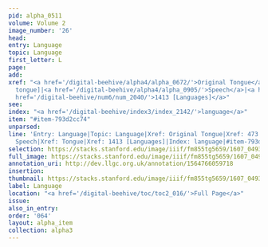 ```yaml
---
pid: alpha_0511
volume: Volume 2
image_number: '26'
head:
entry: Language
topic: Language
first_letter: L
page:
add:
xref: "<a href='/digital-beehive/alpha4/alpha_0672/'>Original Tongue</a>|473 [English
  tongue]|<a href='/digital-beehive/alpha4/alpha_0905/'>Speech</a>|<a href='/digital-beehive/alpha5/alpha_0966/'>Tongue</a>|<a
  href='/digital-beehive/num6/num_2040/'>1413 [Languages]</a>"
see:
index: "<a href='/digital-beehive/index3/index_2142/'>language</a>"
item: "#item-793d2cc74"
unparsed:
line: 'Entry: Language|Topic: Language|Xref: Original Tongue|Xref: 473 [English tongue]|Xref:
  Speech|Xref: Tongue|Xref: 1413 [Languages]|Index: language|#item-793d2cc74'
selection: https://stacks.stanford.edu/image/iiif/fm855tg5659/1607_0493/748,1151,3011,681/full/0/default.jpg
full_image: https://stacks.stanford.edu/image/iiif/fm855tg5659/1607_0493/full/full/0/default.jpg
annotation_uri: http://dev.llgc.org.uk/annotation/1564766059718
insertion:
thumbnail: https://stacks.stanford.edu/image/iiif/fm855tg5659/1607_0493/748,1151,600,180/250,/0/default.jpg
label: Language
location: "<a href='/digital-beehive/toc/toc2_016/'>Full Page</a>"
issue:
also_in_entry:
order: '064'
layout: alpha_item
collection: alpha3
---
```

